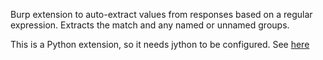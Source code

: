 Burp extension to auto-extract values from responses based on a regular expression. 
Extracts the match and any named or unnamed groups.

This is a Python extension, so it needs jython to be configured.
See [here](https://support.portswigger.net/customer/portal/articles/1965930-how-to-install-an-extension-in-burp-suite)
